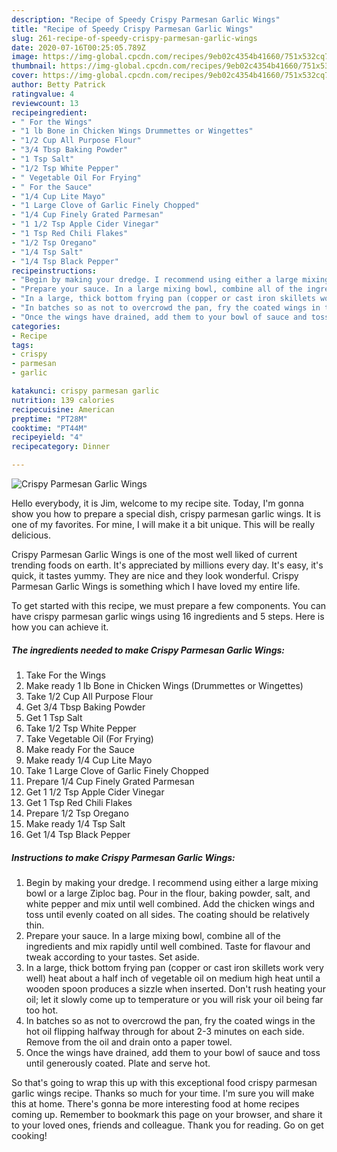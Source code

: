 ```yaml
---
description: "Recipe of Speedy Crispy Parmesan Garlic Wings"
title: "Recipe of Speedy Crispy Parmesan Garlic Wings"
slug: 261-recipe-of-speedy-crispy-parmesan-garlic-wings
date: 2020-07-16T00:25:05.789Z
image: https://img-global.cpcdn.com/recipes/9eb02c4354b41660/751x532cq70/crispy-parmesan-garlic-wings-recipe-main-photo.jpg
thumbnail: https://img-global.cpcdn.com/recipes/9eb02c4354b41660/751x532cq70/crispy-parmesan-garlic-wings-recipe-main-photo.jpg
cover: https://img-global.cpcdn.com/recipes/9eb02c4354b41660/751x532cq70/crispy-parmesan-garlic-wings-recipe-main-photo.jpg
author: Betty Patrick
ratingvalue: 4
reviewcount: 13
recipeingredient:
- " For the Wings"
- "1 lb Bone in Chicken Wings Drummettes or Wingettes"
- "1/2 Cup All Purpose Flour"
- "3/4 Tbsp Baking Powder"
- "1 Tsp Salt"
- "1/2 Tsp White Pepper"
- " Vegetable Oil For Frying"
- " For the Sauce"
- "1/4 Cup Lite Mayo"
- "1 Large Clove of Garlic Finely Chopped"
- "1/4 Cup Finely Grated Parmesan"
- "1 1/2 Tsp Apple Cider Vinegar"
- "1 Tsp Red Chili Flakes"
- "1/2 Tsp Oregano"
- "1/4 Tsp Salt"
- "1/4 Tsp Black Pepper"
recipeinstructions:
- "Begin by making your dredge. I recommend using either a large mixing bowl or a large Ziploc bag. Pour in the flour, baking powder, salt, and white pepper and mix until well combined. Add the chicken wings and toss until evenly coated on all sides. The coating should be relatively thin."
- "Prepare your sauce. In a large mixing bowl, combine all of the ingredients and mix rapidly until well combined. Taste for flavour and tweak according to your tastes. Set aside."
- "In a large, thick bottom frying pan (copper or cast iron skillets work very well) heat about a half inch of vegetable oil on medium high heat until a wooden spoon produces a sizzle when inserted. Don&#39;t rush heating your oil; let it slowly come up to temperature or you will risk your oil being far too hot."
- "In batches so as not to overcrowd the pan, fry the coated wings in the hot oil flipping halfway through for about 2-3 minutes on each side. Remove from the oil and drain onto a paper towel."
- "Once the wings have drained, add them to your bowl of sauce and toss until generously coated. Plate and serve hot."
categories:
- Recipe
tags:
- crispy
- parmesan
- garlic

katakunci: crispy parmesan garlic 
nutrition: 139 calories
recipecuisine: American
preptime: "PT28M"
cooktime: "PT44M"
recipeyield: "4"
recipecategory: Dinner

---
```



![Crispy Parmesan Garlic Wings](https://img-global.cpcdn.com/recipes/9eb02c4354b41660/751x532cq70/crispy-parmesan-garlic-wings-recipe-main-photo.jpg)

Hello everybody, it is Jim, welcome to my recipe site. Today, I'm gonna show you how to prepare a special dish, crispy parmesan garlic wings. It is one of my favorites. For mine, I will make it a bit unique. This will be really delicious.

Crispy Parmesan Garlic Wings is one of the most well liked of current trending foods on earth. It's appreciated by millions every day. It's easy, it's quick, it tastes yummy. They are nice and they look wonderful. Crispy Parmesan Garlic Wings is something which I have loved my entire life.




To get started with this recipe, we must prepare a few components. You can have crispy parmesan garlic wings using 16 ingredients and 5 steps. Here is how you can achieve it.

##### The ingredients needed to make Crispy Parmesan Garlic Wings:

1. Take  For the Wings
1. Make ready 1 lb Bone in Chicken Wings (Drummettes or Wingettes)
1. Take 1/2 Cup All Purpose Flour
1. Get 3/4 Tbsp Baking Powder
1. Get 1 Tsp Salt
1. Take 1/2 Tsp White Pepper
1. Take  Vegetable Oil (For Frying)
1. Make ready  For the Sauce
1. Make ready 1/4 Cup Lite Mayo
1. Take 1 Large Clove of Garlic Finely Chopped
1. Prepare 1/4 Cup Finely Grated Parmesan
1. Get 1 1/2 Tsp Apple Cider Vinegar
1. Get 1 Tsp Red Chili Flakes
1. Prepare 1/2 Tsp Oregano
1. Make ready 1/4 Tsp Salt
1. Get 1/4 Tsp Black Pepper




##### Instructions to make Crispy Parmesan Garlic Wings:

1. Begin by making your dredge. I recommend using either a large mixing bowl or a large Ziploc bag. Pour in the flour, baking powder, salt, and white pepper and mix until well combined. Add the chicken wings and toss until evenly coated on all sides. The coating should be relatively thin.
1. Prepare your sauce. In a large mixing bowl, combine all of the ingredients and mix rapidly until well combined. Taste for flavour and tweak according to your tastes. Set aside.
1. In a large, thick bottom frying pan (copper or cast iron skillets work very well) heat about a half inch of vegetable oil on medium high heat until a wooden spoon produces a sizzle when inserted. Don&#39;t rush heating your oil; let it slowly come up to temperature or you will risk your oil being far too hot.
1. In batches so as not to overcrowd the pan, fry the coated wings in the hot oil flipping halfway through for about 2-3 minutes on each side. Remove from the oil and drain onto a paper towel.
1. Once the wings have drained, add them to your bowl of sauce and toss until generously coated. Plate and serve hot.




So that's going to wrap this up with this exceptional food crispy parmesan garlic wings recipe. Thanks so much for your time. I'm sure you will make this at home. There's gonna be more interesting food at home recipes coming up. Remember to bookmark this page on your browser, and share it to your loved ones, friends and colleague. Thank you for reading. Go on get cooking!
